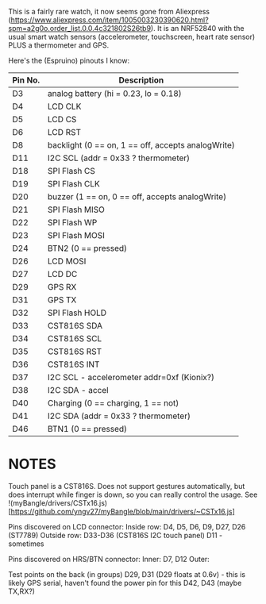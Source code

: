 This is a fairly rare watch, it now seems gone from Aliexpress (https://www.aliexpress.com/item/1005003230390620.html?spm=a2g0o.order_list.0.0.4c321802S26tb9). 
It is an NRF52840 with the usual smart watch sensors (accelerometer, touchscreen, heart rate sensor) PLUS a thermometer and GPS. 

Here's the (Espruino) pinouts I know:

| Pin No.  | Description |
| ------------- | ------------- |
|D3| analog battery (hi = 0.23, lo = 0.18)|
|D4| LCD CLK|
|D5| LCD CS|
|D6| LCD RST|
|D8|  backlight (0 == on, 1 == off, accepts analogWrite)|
|D11| I2C SCL (addr = 0x33  ? thermometer)|
|D18| SPI Flash CS |
|D19| SPI Flash CLK |
|D20| buzzer (1 == on, 0 == off, accepts analogWrite)|
|D21| SPI Flash MISO |
|D22| SPI Flash WP |
|D23| SPI Flash MOSI |
|D24| BTN2 (0 == pressed)|
|D26| LCD MOSI|
|D27| LCD DC|
|D29 |  GPS RX |
|D31 |  GPS TX |
|D32| SPI Flash HOLD |
|D33| CST816S SDA |
|D34| CST816S SCL |
|D35| CST816S RST |
|D36| CST816S INT |
|D37| I2C SCL - accelerometer addr=0xf (Kionix?)|
|D38| I2C SDA - accel|
|D40| Charging (0 == charging, 1 == not)|
|D41| I2C SDA (addr = 0x33  ? thermometer)|
|D46| BTN1 (0 == pressed)|

NOTES
=====
Touch panel is a CST816S. Does not support gestures automatically, but does interrupt while finger is down, so you can really control the usage.  See !(myBangle/drivers/CSTx16.js)[https://github.com/yngv27/myBangle/blob/main/drivers/~CSTx16.js]

Pins discovered on LCD connector:
Inside row:  D4, D5, D6, D9, D27, D26 (ST7789)
Outside row: D33-D36 (CST816S I2C touch panel)
D11 - sometimes

Pins discovered on HRS/BTN connector:
Inner: D7, D12
Outer: 

Test points on the back (in groups)
D29, D31 (D29 floats at 0.6v) - this is likely GPS serial, haven't found the power pin for this
D42, D43 (maybe TX,RX?)
